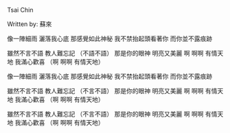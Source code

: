 
Tsai Chin  

Written by: 蘇來  

像一陣細雨 灑落我心底
那感覺如此神秘
我不禁抬起頭看著你
而你並不露痕跡

雖然不言不語 教人難忘記
（不語不語）
那是你的眼神 明亮又美麗
啊 啊啊 有情天地 我滿心歡喜
（啊 啊啊 有情天地）

像一陣細雨 灑落我心底
那感覺如此神秘
我不禁抬起頭看著你
而你並不露痕跡

雖然不言不語 教人難忘記
（不言不語）
那是你的眼神 明亮又美麗
啊 啊啊 有情天地 我滿心歡喜
（啊 啊啊 有情天地）

雖然不言不語 教人難忘記
（不言不語）
那是你的眼神 明亮又美麗
啊 啊啊 有情天地 我滿心歡喜
（啊 啊啊 有情天地）




